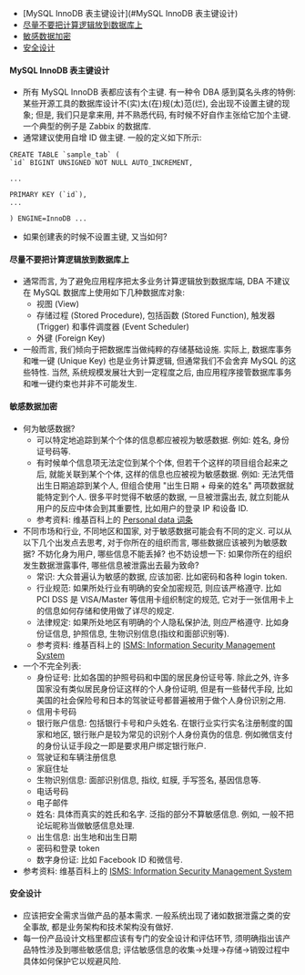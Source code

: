 
- [MySQL InnoDB 表主键设计](#MySQL InnoDB 表主键设计)
- [尽量不要把计算逻辑放到数据库上](#尽量不要把计算逻辑放到数据库上)
- [敏感数据加密](#敏感数据加密)
- [安全设计](#安全设计)


#### MySQL InnoDB 表主键设计
- 所有 MySQL InnoDB 表都应该有个主键. 有一种令 DBA 感到莫名头疼的特例: 某些开源工具的数据库设计不(实)太(在)规(太)范(烂), 会出现不设置主键的现象; 但是, 我们只是拿来用, 并不熟悉代码, 有时候不好自作主张给它加个主键. 一个典型的例子是 Zabbix 的数据库. 
- 通常建议使用自增 ID 做主键. 一般的定义如下所示:
```
CREATE TABLE `sample_tab` (
`id` BIGINT UNSIGNED NOT NULL AUTO_INCREMENT,

...

PRIMARY KEY (`id`),
...

) ENGINE=InnoDB ...
```
- 如果创建表的时候不设置主键, 又当如何?

#### 尽量不要把计算逻辑放到数据库上
- 通常而言, 为了避免应用程序把太多业务计算逻辑放到数据库端, DBA 不建议在 MySQL 数据库上使用如下几种数据库对象:
  - 视图 (View)
  - 存储过程 (Stored Procedure), 包括函数 (Stored Function), 触发器 (Trigger) 和事件调度器 (Event Scheduler)
  - 外键 (Foreign Key)
- 一般而言, 我们倾向于把数据库当做纯粹的存储基础设施. 实际上, 数据库事务和唯一键 (Unique Key) 也是业务计算逻辑, 但通常我们不会舍弃 MySQL 的这些特性. 当然, 系统规模发展壮大到一定程度之后, 由应用程序接管数据库事务和唯一键约束也并非不可能发生. 

#### 敏感数据加密
- 何为敏感数据? 
  - 可以特定地追踪到某个个体的信息都应被视为敏感数据. 例如: 姓名, 身份证号码等. 
  - 有时候单个信息项无法定位到某个个体, 但若干个这样的项目组合起来之后, 就能关联到某个个体, 这样的信息也应被视为敏感数据. 例如: 无法凭借出生日期追踪到某个人, 但组合使用 "出生日期 + 母亲的姓名" 两项数据就能特定到个人. 很多平时觉得不敏感的数据, 一旦被泄露出去, 就立刻能从用户的反应中体会到其重要性, 比如用户的登录 IP 和设备 ID.
  - 参考资料: 维基百科上的 [Personal data 词条](https://en.wikipedia.org/wiki/Personal_data)
- 不同市场和行业, 不同地区和国家, 对于敏感数据可能会有不同的定义. 可以从以下几个出发点去思考, 对于你所在的组织而言, 哪些数据应该被列为敏感数据? 不妨化身为用户, 哪些信息不能丢掉? 也不妨设想一下: 如果你所在的组织发生数据泄露事件, 哪些信息被泄露出去最为致命? 
  - 常识: 大众普遍认为敏感的数据, 应该加密. 比如密码和各种 login token.
  - 行业规范: 如果所处行业有明确的安全加密规范, 则应该严格遵守. 比如 PCI DSS 是 VISA/Master 等信用卡组织制定的规范, 它对于一张信用卡上的信息如何存储和使用做了详尽的规定.
  - 法律规定: 如果所处地区有明确的个人隐私保护法, 则应严格遵守. 比如身份证信息, 护照信息, 生物识别信息(指纹和面部识别等).
  - 参考资料: 维基百科上的 [ISMS: Information Security Management System](https://en.wikipedia.org/wiki/Information_security_management)
- 一个不完全列表:
  - 身份证号: 比如各国的护照号码和中国的居民身份证号等. 除此之外, 许多国家没有类似居民身份证这样的个人身份证明, 但是有一些替代手段, 比如美国的社会保险号和日本的驾驶证号都普遍被用于做个人身份识别之用.
  - 信用卡号码
  - 银行账户信息: 包括银行卡号和户头姓名. 在银行业实行实名注册制度的国家和地区, 银行账户是较为常见的识别个人身份真伪的信息. 例如微信支付的身份认证手段之一即是要求用户绑定银行账户.
  - 驾驶证和车辆注册信息
  - 家庭住址
  - 生物识别信息: 面部识别信息, 指纹, 虹膜, 手写签名, 基因信息等.
  - 电话号码
  - 电子邮件
  - 姓名: 具体而真实的姓氏和名字. 泛指的部分不算敏感信息. 例如, 一般不把论坛昵称当做敏感信息处理.
  - 出生信息: 出生地和出生日期
  - 密码和登录 token
  - 数字身份证: 比如 Facebook ID 和微信号.
- 参考资料: 维基百科上的 [ISMS: Information Security Management System](https://en.wikipedia.org/wiki/Information_security_management)

#### 安全设计
- 应该把安全需求当做产品的基本需求. 一般系统出现了诸如数据泄露之类的安全事故, 都是业务架构和技术架构没有做好. 
- 每一份产品设计文档里都应该有专门的安全设计和评估环节, 须明确指出该产品特性涉及到哪些敏感信息; 评估敏感信息的收集->处理->存储->销毁过程中具体如何保护它以规避风险. 


